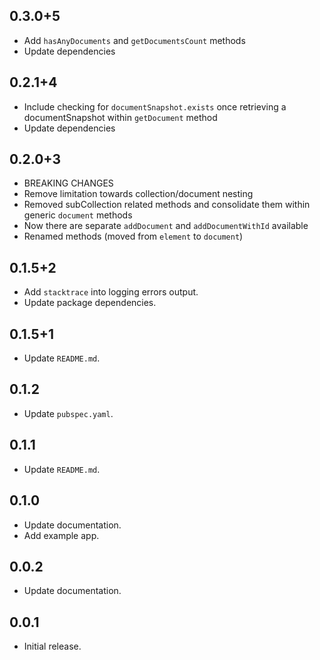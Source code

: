 ## 0.3.0+5
* Add `hasAnyDocuments` and `getDocumentsCount` methods
* Update dependencies

## 0.2.1+4
* Include checking for `documentSnapshot.exists` once retrieving a documentSnapshot within `getDocument` method
* Update dependencies

## 0.2.0+3

* BREAKING CHANGES
* Remove limitation towards collection/document nesting  
* Removed subCollection related methods and consolidate them within generic `document` methods
* Now there are separate `addDocument` and `addDocumentWithId` available
* Renamed methods (moved from `element` to `document`)

## 0.1.5+2

* Add `stacktrace` into logging errors output.
* Update package dependencies.

## 0.1.5+1

* Update `README.md`.

## 0.1.2

* Update `pubspec.yaml`.

## 0.1.1

* Update `README.md`.

## 0.1.0

* Update documentation.
* Add example app.

## 0.0.2

* Update documentation.

## 0.0.1

* Initial release.
